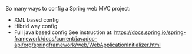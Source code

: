 So many ways to config a Spring web MVC project: 
- XML based config
- Hibrid way config
- Full java based config
See instruction at: https://docs.spring.io/spring-framework/docs/current/javadoc-api/org/springframework/web/WebApplicationInitializer.html